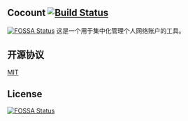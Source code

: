 ## Cocount [![Build Status](https://travis-ci.org/xiashuangxi/coconut.svg?branch=master)](https://travis-ci.org/xiashuangxi/coconut)
[![FOSSA Status](https://app.fossa.com/api/projects/git%2Bgithub.com%2Fxiashuangxi%2Fcoconut.svg?type=shield)](https://app.fossa.com/projects/git%2Bgithub.com%2Fxiashuangxi%2Fcoconut?ref=badge_shield)
这是一个用于集中化管理个人网络账户的工具。

## 开源协议
[MIT](https://github.com/xiashuangxi/coconut/blob/master/LICENSE)


## License
[![FOSSA Status](https://app.fossa.com/api/projects/git%2Bgithub.com%2Fxiashuangxi%2Fcoconut.svg?type=large)](https://app.fossa.com/projects/git%2Bgithub.com%2Fxiashuangxi%2Fcoconut?ref=badge_large)